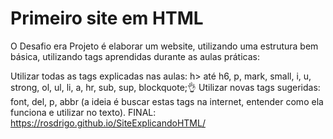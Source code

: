 ﻿# Primeiro site em HTML

O Desafio era Projeto é elaborar um website, utilizando uma estrutura bem básica, utilizando tags aprendidas durante as aulas práticas:
 
Utilizar todas as tags explicadas nas aulas: h> até h6, p, mark, small, i, u, strong, ol, ul, li, a, hr, sub, sup, blockquote;👌
Utilizar novas tags sugeridas: font, del, p, abbr (a ideia é buscar estas tags na internet, entender como ela funciona e utilizar no texto).
FINAL: https://rosdrigo.github.io/SiteExplicandoHTML/
